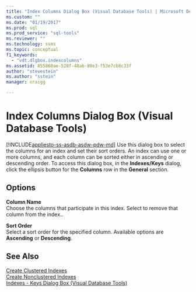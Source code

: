 ```yaml
---
title: "Index Columns Dialog Box (Visual Database Tools) | Microsoft Docs"
ms.custom: ""
ms.date: "01/19/2017"
ms.prod: sql
ms.prod_service: "sql-tools"
ms.reviewer: ""
ms.technology: ssms
ms.topic: conceptual
f1_keywords: 
  - "vdt.dlgbox.indexcolumns"
ms.assetid: 855860ae-528f-48ab-80e3-f53e7cb8c33f
author: "stevestein"
ms.author: "sstein"
manager: craigg

---
```

# Index Columns Dialog Box (Visual Database Tools)
[!INCLUDE[appliesto-ss-asdb-asdw-pdw-md](../../includes/appliesto-ss-asdb-asdw-pdw-md.md)]
Use this dialog box to select the columns for an index and set their sort orders. An index can use one or more columns, and each column can be sorted either in ascending or descending order. To access this dialog box, in the **Indexes/Keys** dialog, click the ellipsis button for the **Columns** row in the **General** section.  
  
## Options  
**Column Name**  
Choose the columns that participate in this index. Select **<None>** to remove that column from the index..  
  
**Sort Order**  
Select a sort order for the specified column. Available options are **Ascending** or **Descending**.  
  
## See Also  
[Create Clustered Indexes](../../relational-databases/indexes/create-clustered-indexes.md)  
[Create Nonclustered Indexes](../../relational-databases/indexes/create-nonclustered-indexes.md)  
[Indexes - Keys Dialog Box &#40;Visual Database Tools&#41;](../../ssms/visual-db-tools/indexes-keys-dialog-box-visual-database-tools.md)  
  
